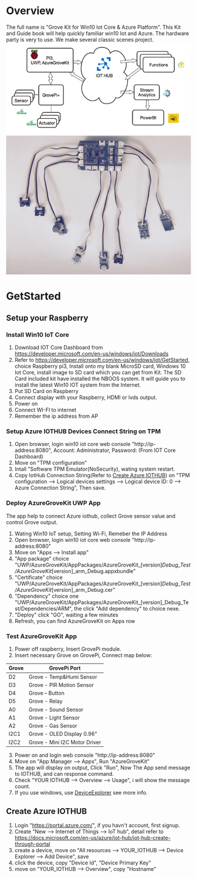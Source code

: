 # Overview
The full name is "Grove Kit for Win10 Iot Core & Azure Platform". This Kit and Guide book will help quickly familiar win10 Iot and Azure. The hardware party is very to use. We make several classic scenes project.
![Data flow](data-flow.png)
![Physical](physical.jpg)

# GetStarted
## Setup your Raspberry
### Install Win10 IoT Core
1. Download IOT Core Dashboard from https://developer.microsoft.com/en-us/windows/iot/Downloads
2. Refer to https://developer.microsoft.com/en-us/windows/iot/GetStarted, choice Raspberry pi3, Install onto my blank MicroSD card, Windows 10 Iot Core, install image to SD card which you can get from Kit.
The SD Card included kit have installed the NBOOS system. It will guide you to install the latest Win10 IOT system from the Internet.
3. Put SD Card on Raspberry
4. Connect display with your Raspberry, HDMI or lvds output.
5. Power on 
6. Connect WI-FI to internet
7. Remember the ip address from AP

### Setup Azure IOTHUB Devices Connect String on TPM
1. Open browser, login win10 iot core web console "http://ip-address:8080", Account: Administrator, Password: (From IOT Core Dashboard)
1. Move on "TPM configuration"
2. Intall "Software TPM Emulator(NoSecurity), wating system restart.
3. Copy IotHub Connection String(Refer to [Create Azure IOTHUB](https://github.com/Seeed-Studio/AzureGroveKit#create-azure-iothub)) on "TPM configuration --> Logical devices settings --> Logical device ID: 0 --> Azure Connection String", Then save.

### Deploy AzureGroveKit UWP App
The app help to connect Azure iothub, collect Grove sensor value and control Grove output.
1. Wating Win10 IoT setup, Setting Wi-Fi, Remeber the IP Address
2. Open browser, login win10 iot core web console "http://ip-address:8080"
3. Move on "Apps --> Install app"
4. "App package" choice "UWP/AzureGroveKit/AppPackages/AzureGroveKit_[version]_Debug_Test/AzureGroveKit_[version]_arm_Debug.appxbundle"
5. "Certificate" choice "UWP/AzureGroveKit/AppPackages/AzureGroveKit_[version]_Debug_Test/AzureGroveKit_[version]_arm_Debug.cer"
6. "Dependency" choice one "UWP/AzureGroveKit/AppPackages/AzureGroveKit_[version]_Debug_Test/Dependencies/ARM", the click "Add dependency" to choice nexe.
5. "Deploy" click "GO", waiting a few minutes
6. Refresh, you can find AzureGroveKit on Apps row

### Test AzureGroveKit App
1. Power off raspberry, Insert GrovePi module.
2. Insert necessary Grove on GrovePi, Connect map below:

  Grove| GrovePi Port
  -----| ------------
  D2   | Grove - Temp&Humi Sensor
  D3   | Grove - PIR Motion Sensor
  D4   | Grove – Button
  D5   | Grove - Relay
  A0   | Grove - Sound Sensor
  A1   | Grove - Light Sensor
  A2   | Grove - Gas Sensor
  I2C1 | Grove - OLED Display 0.96"
  I2C2 | Grove - Mini I2C Motor Driver
3. Power on and login web console "http://ip-address:8080"
4. Move on "App Manager --> Apps", Run "AzureGroveKit"
5. The app will display on output, Click "Run", Now The App send message to IOTHUB, and can response command.
6. Check "YOUR IOTHUB --> Overview --> Usage", i will show the message count.
7. If you use windows, use [DeviceExplorer](https://github.com/Azure/azure-iot-sdk-csharp/tree/master/tools/DeviceExplorer) see more info.

## Create Azure IOTHUB 
1. Login "https://portal.azure.com/", if you havn't account, first signup.
2. Create "New --> Internet of Things --> IoT hub", detail refer to https://docs.microsoft.com/en-us/azure/iot-hub/iot-hub-create-through-portal
3. create a device, move on "All resources --> YOUR_IOTHUB --> Device Explorer --> Add Device", save
4. click the device, copy "Device Id", "Device Primary Key"
5. move on "YOUR_IOTHUB --> Overview", copy "Hostname"
